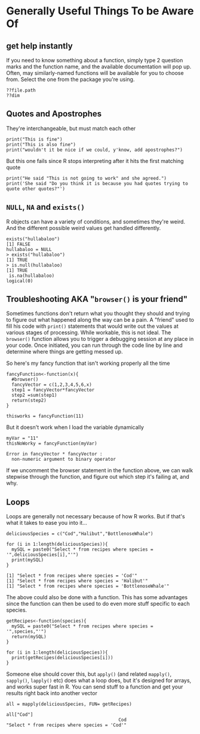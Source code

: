 # Generally Useful Things To be Aware Of

## get help instantly
If you need to know something about a function, simply type 2 question marks and the function name, and the available documentation will pop up.  Often, may similarly-named functions will be available for you to choose from.  Select the one from the package you're using.

```{r}
??file.path
??dim
```

## Quotes and Apostrophes
They're interchangeable, but must match each other
```{r}
print("This is fine")
print("This is also fine")
print("wouldn't it be nice if we could, y'know, add apostrophes?")
```
But this one fails since R stops interpreting after it hits the first matching quote
```{r}
print("He said "This is not going to work" and she agreed.")
print('She said "Do you think it is because you had quotes trying to quote other quotes?"')
```


## `NULL`, `NA` and `exists()`
R objects can have a variety of conditions, and sometimes they're weird.  And the different possible weird values get handled differently.

```{r}
exists("hullabaloo")
[1] FALSE
hullabaloo = NULL
> exists("hullabaloo")
[1] TRUE
> is.null(hullabaloo)
[1] TRUE
 is.na(hullabaloo)
logical(0)
```
## Troubleshooting AKA "`browser()` is your friend"
Sometimes functions don't return what you thought they should and trying to figure out what happened along the way can be a pain.  A "friend" used to fill his code with `print()` statements that would write out the values at various stages of processing.  While workable, this is not ideal.  The `browser()` function allows you to trigger a debugging session at any place in your code.  Once initiated, you can run through the code line by line and determine where things are getting messed up.

So here's my fancy function that isn't working properly all the time
```{r}
fancyFunction<-function(x){
  #browser()
  fancyVector = c(1,2,3,4,5,6,x)
  step1 = fancyVector*fancyVector
  step2 =sum(step1)
  return(step2)
}

thisworks = fancyFunction(11)
```
But it doesn't work when I load the variable dynamically
```{r}
myVar = "11"
thisNoWorky = fancyFunction(myVar)

Error in fancyVector * fancyVector : 
  non-numeric argument to binary operator
```
If we uncomment the browser statement in the function above, we can walk stepwise through the function, and figure out which step it's failing at, and why.

## Loops
Loops are generally not necessary because of how R works.  But if that's what it takes to ease you into it...

```{r}
deliciousSpecies = c("Cod","Halibut","BottlenoseWhale")

for (i in 1:length(deliciousSpecies)){
  mySQL = paste0("Select * from recipes where species = '",deliciousSpecies[i],"'")
  print(mySQL)
}

[1] "Select * from recipes where species = 'Cod'"
[1] "Select * from recipes where species = 'Halibut'"
[1] "Select * from recipes where species = 'BottlenoseWhale'"
```
The above could also be done with a function.  This has some advantages since the function can then be used to do even more stuff specific to each species. 
```{r}
getRecipes<-function(species){
  mySQL = paste0("Select * from recipes where species = '",species,"'")
  return(mySQL)
}

for (i in 1:length(deliciousSpecies)){
  print(getRecipes(deliciousSpecies[i]))
}
```
Someone else should cover this, but `apply()` (and related `mapply()`, `sapply()`, `lapply()` etc) does what a loop does, but it's designed for arrays, and works super fast in R.  You can send stuff to a function and get your results right back into another vector
```{r}
all = mapply(deliciousSpecies, FUN= getRecipes)

all["Cod"]
                                          Cod 
"Select * from recipes where species = 'Cod'" 
```